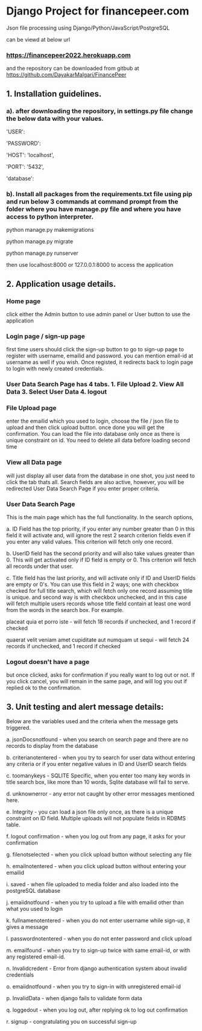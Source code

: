 # Django Project for financepeer.com

Json file processing using Django/Python/JavaScript/PostgreSQL 

can be viewd at below url 

### https://financepeer2022.herokuapp.com
and the repository can be downloaded from gitbub at https://github.com/DayakarMalgari/FinancePeer

## 1. Installation guidelines.
### a). after downloading the repository, in settings.py file change the below data with your values.
 'USER': 

 'PASSWORD':

 'HOST': 'localhost',

 'PORT': '5432',

 'database':

 
### b). Install all packages from the requirements.txt file using pip and run below 3 commands at command prompt from the folder where you have manage.py file and where you have access to python interpreter.
     
 python manage.py makemigrations

 python manage.py migrate

 python manage.py runserver

 then use localhost:8000 or 127.0.0.1:8000 to access the application

## 2. Application usage details.
### Home page
  click either the Admin button to use admin panel or User button to use the application
### Login page / sign-up page
  first time users should click the sign-up button to go to sign-up page to register with username, emailid and password.
  you can mention email-id at username as well if you wish.
   Once registed, it redirects back to login page to login with newly created credentials.
### User Data Search Page has 4 tabs. 1. File Upload 2. View All Data 3. Select User Data 4. logout 
### File Upload page
 enter the emailid which you used to login, choose the file / json file to upload and then click upload button.
 once done you will get the confirmation. You can load the file into database only once as there is unique constraint on id.
 You need to delete all data before loading second time
### View all Data page
 will just display all user data from the database in one shot, you just need to click the tab thats all.
 Search fields are also active, however, you will be redirected User Data Search Page if you enter proper criteria.
### User Data Search Page
  This is the main page which has the full functionality. In the search options,

  a. ID Field has the top priority, if you enter any number greater than 0 in this field it will activate and, 
  will ignore the rest 2 search criterion fields even if you enter any valid values. This criterion will fetch only one record.

  b. UserID field has the second priority and will also take values greater than 0. This will get activated only if ID field is empty or 0. This criterion will fetch all records under that user.

  c. Title field has the last priority, and will activate only if ID and UserID fields are empty or 0's.
  You can use this field in 2 ways; one with checkbox checked for full title search, which will fetch only one record assuming title is unique.
  and second way is with checkbox unchecked, and in this case will fetch multiple users records whose title field contain at least one word from
  the words in the search box. For example.

  placeat quia et porro iste                                - will fetch 18 records if unchecked, and 1 record if checked

  quaerat velit veniam amet cupiditate aut numquam ut sequi - will fetch 24 records if unchecked, and 1 record if checked

### Logout doesn't have a page
  but once clicked, asks for confirmation if you really want to log out or not. 
  If you click cancel, you will remain in the same page, and will log you out if replied ok to the confirmation.


## 3. Unit testing and alert message details:
Below are the variables used and the criteria when the message gets triggered.

 a. jsonDocsnotfound       - when you search on search page and there are no records to display from the database

 b. criterianotentered     - when you try to search for user data without entering any criteria or if you enter negative values in ID and UserID search fields

 c. toomanykeys            - SQLITE Specific, when you enter too many key words in title search box, like more than 10 words, Sqlite database will fail to serve.

 d. unknownerror           - any error not caught by other error messages mentioned here.

 e. Integrity              - you can load a json file only once, as there is a unique constraint on ID field. Multiple uploads will not populate fields in RDBMS table. 

 f. logout confirmation    - when you log out from any page, it asks for your confirmation

 g. filenotselected        - when you click upload button without selecting any file

 h. emailnotentered        - when you click upload button without entering your emailid

 i. saved                  - when file uploaded to media folder and also loaded into the postgreSQL database

 j. emaiidnotfound         - when you try to upload a file with emailid other than what you used to login

 k. fullnamenotentered     - when you do not enter username while sign-up, it gives a message

 l. passwordnotentered     - when you do not enter password and click upload

 m. emailfound             - when you try to sign-up twice with same email-id, or with any registered email-id.

 n. Invalidcredent         - Error from django authentication system about invalid credentials

 o. emaiidnotfound         - when you try to sign-in with unregistered email-id

 p. InvalidData            - when django fails to validate form data

 q. loggedout              - when you log out, after replying ok to log out confirmation

 r. signup                 - congratulating you on successful sign-up

 
